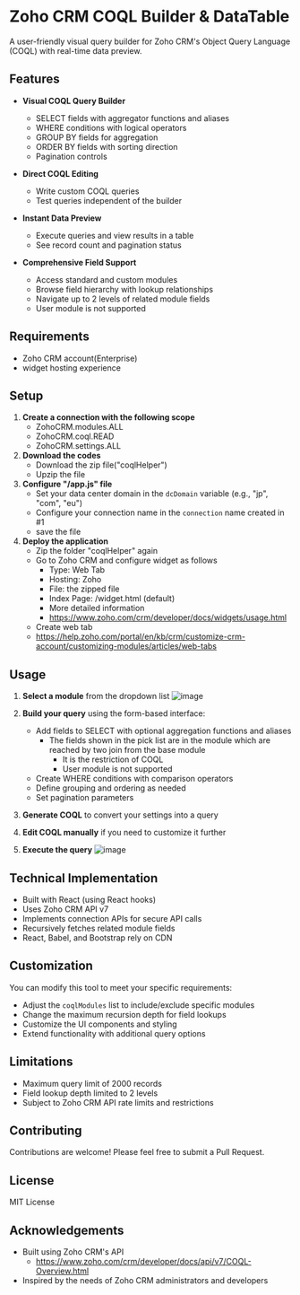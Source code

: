 # Zoho CRM COQL Builder & DataTable

A user-friendly visual query builder for Zoho CRM's Object Query Language (COQL) with real-time data preview.


## Features

- **Visual COQL Query Builder**
  - SELECT fields with aggregator functions and aliases
  - WHERE conditions with logical operators
  - GROUP BY fields for aggregation
  - ORDER BY fields with sorting direction
  - Pagination controls
  
- **Direct COQL Editing**
  - Write custom COQL queries
  - Test queries independent of the builder
  
- **Instant Data Preview**
  - Execute queries and view results in a table
  - See record count and pagination status
  
- **Comprehensive Field Support**
  - Access standard and custom modules
  - Browse field hierarchy with lookup relationships
  - Navigate up to 2 levels of related module fields
  - User module is not supported

## Requirements

- Zoho CRM account(Enterprise)
- widget hosting experience

## Setup

1. **Create a connection with the following scope**
   - ZohoCRM.modules.ALL
   - ZohoCRM.coql.READ
   - ZohoCRM.settings.ALL
2. **Download the codes**
   - Download the zip file("coqlHelper")
   - Upzip the file
3. **Configure "/app.js" file**
   - Set your data center domain in the `dcDomain` variable (e.g., "jp", "com", "eu")
   - Configure your connection name in the `connection` name created in #1
   - save the file
4. **Deploy the application**
   - Zip the folder "coqlHelper" again
   - Go to Zoho CRM and configure widget as follows
     -  Type: Web Tab
     -  Hosting: Zoho
     -  File: the zipped file
     -  Index Page: /widget.html (default)
     -  More detailed information
       - https://www.zoho.com/crm/developer/docs/widgets/usage.html
   -  Create web tab
     -  https://help.zoho.com/portal/en/kb/crm/customize-crm-account/customizing-modules/articles/web-tabs

## Usage

1. **Select a module** from the dropdown list
![image](https://github.com/user-attachments/assets/cf1c5364-358c-4f72-b7bd-60fa5f391ec2)

2. **Build your query** using the form-based interface:
   - Add fields to SELECT with optional aggregation functions and aliases
     - The fields shown in the pick list are in the module which are reached by two join from the base module
       - It is the restriction of COQL
       - User module is not supported
   - Create WHERE conditions with comparison operators
   - Define grouping and ordering as needed
   - Set pagination parameters
3. **Generate COQL** to convert your settings into a query
4. **Edit COQL manually** if you need to customize it further
5. **Execute the query**
![image](https://github.com/user-attachments/assets/2dab4da8-677a-4dc6-920c-f1b34a7eba11)


## Technical Implementation

- Built with React (using React hooks)
- Uses Zoho CRM API v7
- Implements connection APIs for secure API calls
- Recursively fetches related module fields
- React, Babel, and Bootstrap rely on CDN

## Customization

You can modify this tool to meet your specific requirements:

- Adjust the `coqlModules` list to include/exclude specific modules
- Change the maximum recursion depth for field lookups
- Customize the UI components and styling
- Extend functionality with additional query options

## Limitations

- Maximum query limit of 2000 records
- Field lookup depth limited to 2 levels
- Subject to Zoho CRM API rate limits and restrictions

## Contributing

Contributions are welcome! Please feel free to submit a Pull Request.

## License

MIT License

## Acknowledgements

- Built using Zoho CRM's API
  - https://www.zoho.com/crm/developer/docs/api/v7/COQL-Overview.html
- Inspired by the needs of Zoho CRM administrators and developers
